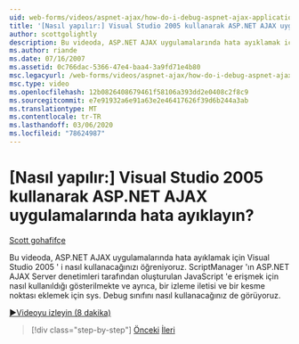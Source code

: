 ```yaml
---
uid: web-forms/videos/aspnet-ajax/how-do-i-debug-aspnet-ajax-applications-using-visual-studio-2005
title: '[Nasıl yapılır:] Visual Studio 2005 kullanarak ASP.NET AJAX uygulamalarında hata ayıklayın? | Microsoft Docs'
author: scottgolightly
description: Bu videoda, ASP.NET AJAX uygulamalarında hata ayıklamak için Visual Studio 2005 ' i nasıl kullanacağınızı öğreniyoruz. ScriptManager 'ın JavaScript 'e erişmek için nasıl kullanıldığı gösteriliyor...
ms.author: riande
ms.date: 07/16/2007
ms.assetid: 0c766dac-5366-47e4-baa4-3a9fd71e4b80
msc.legacyurl: /web-forms/videos/aspnet-ajax/how-do-i-debug-aspnet-ajax-applications-using-visual-studio-2005
msc.type: video
ms.openlocfilehash: 12b0826408679461f58106a393dd2e0408c2f8c9
ms.sourcegitcommit: e7e91932a6e91a63e2e46417626f39d6b244a3ab
ms.translationtype: MT
ms.contentlocale: tr-TR
ms.lasthandoff: 03/06/2020
ms.locfileid: "78624987"
---
```

# <a name="how-do-i-debug-aspnet-ajax-applications-using-visual-studio-2005"></a>[Nasıl yapılır:] Visual Studio 2005 kullanarak ASP.NET AJAX uygulamalarında hata ayıklayın?

[Scott gohafifçe](https://github.com/scottgolightly)

Bu videoda, ASP.NET AJAX uygulamalarında hata ayıklamak için Visual Studio 2005 ' i nasıl kullanacağınızı öğreniyoruz. ScriptManager 'ın ASP.NET AJAX Server denetimleri tarafından oluşturulan JavaScript 'e erişmek için nasıl kullanıldığı gösterilmekte ve ayrıca, bir izleme iletisi ve bir kesme noktası eklemek için sys. Debug sınıfını nasıl kullanacağınız de görüyoruz.

[&#9654;Videoyu izleyin (8 dakika)](https://channel9.msdn.com/Blogs/ASP-NET-Site-Videos/how-do-i-debug-aspnet-ajax-applications-using-visual-studio-2005)

> [!div class="step-by-step"]
> [Önceki](how-do-i-use-the-aspnet-ajax-profile-services.md)
> [İleri](how-do-i-build-a-custom-aspnet-ajax-server-control.md)

